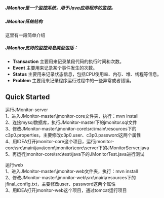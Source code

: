 ##### JMonitor是一个监控系统，用于Java应用程序的监控。

##### JMonitor系统结构
这里有一段简单介绍

##### JMonitor支持的监控消息类型包括：
+  **Transaction**	主要用来记录某段代码的执行时间和次数。
+  **Event**	    主要用来记录某个事件发生的次数。
+  **Status**	    主要用来记录状态信息，包括CPU使用率、内存、堆、线程等信息。
+  **Problem**	    主要用来记录程序运行过程中的一些异常或者错误。


Quick Started
---------------------
运行JMonitor-server  
1、进入JMonitor-master\jmonitor-core文件夹，执行：mvn install  
2、连接mysql数据库，执行JMonitor-master下的jmonitor.sql文件  
3、修改JMonitor-master\jmonitor-core\src\main\resources下的c3p0.properties，主要修改c3p0.user、c3p0.password这两个属性  
4、用IDEA打开jmonitor-core这个项目，运行jmonitor-core\src\main\java\com\jmonitor\core\server下的JMonitorServer.java  
5、再运行jmonitor-core\src\test\java下的JMonitorTest.java进行测试  

运行web  
1、进入JMonitor-master\jmonitor-web文件夹，执行：mvn install  
2、修改JMonitor-master\jmonitor-web\src\main\resources下的jfinal_config.txt，主要修改user、password这两个属性  
3、用IDEA打开jmonitor-web这个项目，通过tomcat运行项目  